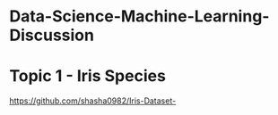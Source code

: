 # Data-Science-Machine-Learning-Discussion


# Topic 1 - Iris Species

https://github.com/shasha0982/Iris-Dataset-


